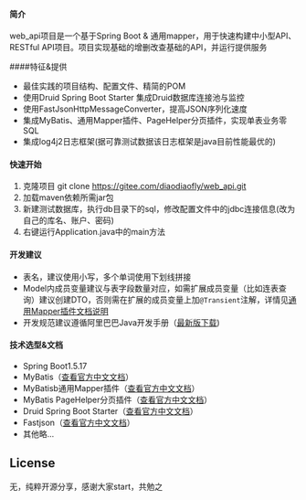 #### 简介
web_api项目是一个基于Spring Boot & 通用mapper，用于快速构建中小型API、RESTful API项目。项目实现基础的增删改查基础的API，并运行提供服务

####特征&提供
- 最佳实践的项目结构、配置文件、精简的POM
- 使用Druid Spring Boot Starter 集成Druid数据库连接池与监控
- 使用FastJsonHttpMessageConverter，提高JSON序列化速度
- 集成MyBatis、通用Mapper插件、PageHelper分页插件，实现单表业务零SQL
- 集成log4j2日志框架(据可靠测试数据该日志框架是java目前性能最优的)
 
#### 快速开始
1. 克隆项目 git clone https://gitee.com/diaodiaofly/web_api.git
2. 加载maven依赖所需jar包
3. 新建测试数据库，执行db目录下的sql，修改配置文件中的jdbc连接信息(改为自己的库名、账户、密码)
3. 右键运行Application.java中的main方法
 
#### 开发建议
- 表名，建议使用小写，多个单词使用下划线拼接
- Model内成员变量建议与表字段数量对应，如需扩展成员变量（比如连表查询）建议创建DTO，否则需在扩展的成员变量上加```@Transient```注解，详情见[通用Mapper插件文档说明](https://mapperhelper.github.io/docs/2.use/)
- 开发规范建议遵循阿里巴巴Java开发手册（[最新版下载](https://github.com/alibaba/p3c))
 
#### 技术选型&文档
- Spring Boot1.5.17
- MyBatis（[查看官方中文文档](http://www.mybatis.org/mybatis-3/zh/index.html)）
- MyBatisb通用Mapper插件（[查看官方中文文档](https://mapperhelper.github.io/docs/)）
- MyBatis PageHelper分页插件（[查看官方中文文档](https://pagehelper.github.io/)）
- Druid Spring Boot Starter（[查看官方中文文档](https://github.com/alibaba/druid/tree/master/druid-spring-boot-starter/)）
- Fastjson（[查看官方中文文档](https://github.com/Alibaba/fastjson/wiki/%E9%A6%96%E9%A1%B5)）
- 其他略...

## License
无，纯粹开源分享，感谢大家start，共勉之